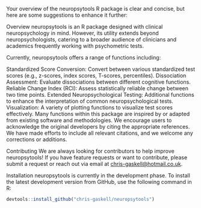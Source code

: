 Your overview of the neuropsytools R package is clear and concise, but here are some suggestions to enhance it further:

Overview
neuropsytools is an R package designed with clinical neuropsychology in mind. However, its utility extends beyond neuropsychologists, catering to a broader audience of clinicians and academics frequently working with psychometric tests.

Currently, neuropsytools offers a range of functions including:

Standardized Score Conversion: Convert between various standardized test scores (e.g., z-scores, index scores, T-scores, percentiles).
Dissociation Assessment: Evaluate dissociations between different cognitive functions.
Reliable Change Index (RCI): Assess statistically reliable change between two time points.
Extended Neuropsychological Testing: Additional functions to enhance the interpretation of common neuropsychological tests.
Visualization: A variety of plotting functions to visualize test scores effectively.
Many functions within this package are inspired by or adapted from existing software and methodologies. We encourage users to acknowledge the original developers by citing the appropriate references. We have made efforts to include all relevant citations, and we welcome any corrections or additions.

Contributing
We are always looking for contributors to help improve neuropsytools! If you have feature requests or want to contribute, please submit a request or reach out via email at chris-gaskell@hotmail.co.uk.

Installation
neuropsytools is currently in the development phase. To install the latest development version from GitHub, use the following command in R:

```r
devtools::install_github("chris-gaskell/neuropsytools")
```

